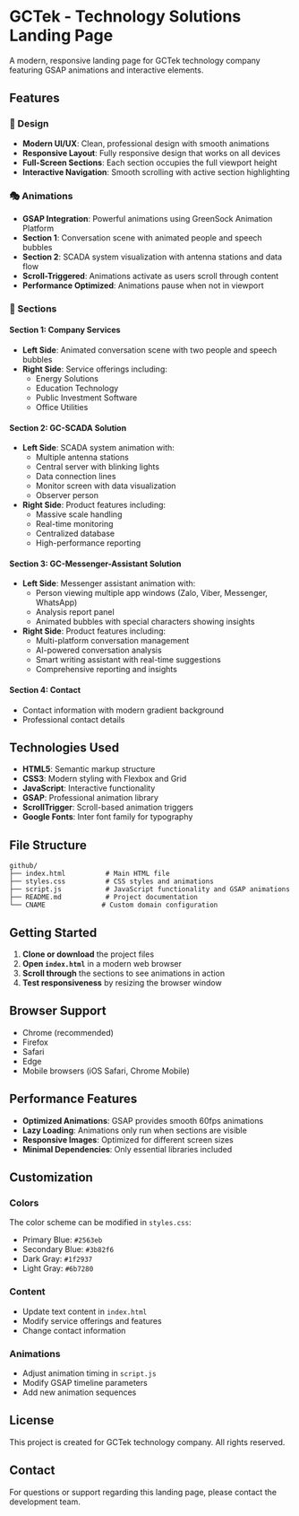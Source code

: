 # GCTek - Technology Solutions Landing Page

A modern, responsive landing page for GCTek technology company featuring GSAP animations and interactive elements.

## Features

### 🎨 Design
- **Modern UI/UX**: Clean, professional design with smooth animations
- **Responsive Layout**: Fully responsive design that works on all devices
- **Full-Screen Sections**: Each section occupies the full viewport height
- **Interactive Navigation**: Smooth scrolling with active section highlighting

### 🎭 Animations
- **GSAP Integration**: Powerful animations using GreenSock Animation Platform
- **Section 1**: Conversation scene with animated people and speech bubbles
- **Section 2**: SCADA system visualization with antenna stations and data flow
- **Scroll-Triggered**: Animations activate as users scroll through content
- **Performance Optimized**: Animations pause when not in viewport

### 📱 Sections

#### Section 1: Company Services
- **Left Side**: Animated conversation scene with two people and speech bubbles
- **Right Side**: Service offerings including:
  - Energy Solutions
  - Education Technology
  - Public Investment Software
  - Office Utilities

#### Section 2: GC-SCADA Solution
- **Left Side**: SCADA system animation with:
  - Multiple antenna stations
  - Central server with blinking lights
  - Data connection lines
  - Monitor screen with data visualization
  - Observer person
- **Right Side**: Product features including:
  - Massive scale handling
  - Real-time monitoring
  - Centralized database
  - High-performance reporting

#### Section 3: GC-Messenger-Assistant Solution
- **Left Side**: Messenger assistant animation with:
  - Person viewing multiple app windows (Zalo, Viber, Messenger, WhatsApp)
  - Analysis report panel
  - Animated bubbles with special characters showing insights
- **Right Side**: Product features including:
  - Multi-platform conversation management
  - AI-powered conversation analysis
  - Smart writing assistant with real-time suggestions
  - Comprehensive reporting and insights

#### Section 4: Contact
- Contact information with modern gradient background
- Professional contact details

## Technologies Used

- **HTML5**: Semantic markup structure
- **CSS3**: Modern styling with Flexbox and Grid
- **JavaScript**: Interactive functionality
- **GSAP**: Professional animation library
- **ScrollTrigger**: Scroll-based animation triggers
- **Google Fonts**: Inter font family for typography

## File Structure

```
github/
├── index.html          # Main HTML file
├── styles.css          # CSS styles and animations
├── script.js           # JavaScript functionality and GSAP animations
├── README.md           # Project documentation
└── CNAME              # Custom domain configuration
```

## Getting Started

1. **Clone or download** the project files
2. **Open `index.html`** in a modern web browser
3. **Scroll through** the sections to see animations in action
4. **Test responsiveness** by resizing the browser window

## Browser Support

- Chrome (recommended)
- Firefox
- Safari
- Edge
- Mobile browsers (iOS Safari, Chrome Mobile)

## Performance Features

- **Optimized Animations**: GSAP provides smooth 60fps animations
- **Lazy Loading**: Animations only run when sections are visible
- **Responsive Images**: Optimized for different screen sizes
- **Minimal Dependencies**: Only essential libraries included

## Customization

### Colors
The color scheme can be modified in `styles.css`:
- Primary Blue: `#2563eb`
- Secondary Blue: `#3b82f6`
- Dark Gray: `#1f2937`
- Light Gray: `#6b7280`

### Content
- Update text content in `index.html`
- Modify service offerings and features
- Change contact information

### Animations
- Adjust animation timing in `script.js`
- Modify GSAP timeline parameters
- Add new animation sequences

## License

This project is created for GCTek technology company. All rights reserved.

## Contact

For questions or support regarding this landing page, please contact the development team.